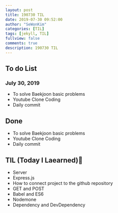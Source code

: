 ```yaml
---
layout: post
title: 190730 TIL
date: 2019-07-30 09:52:00
author: "SeWonKim"
categories: [TIL]
tags: [jekyll, TIL]
fullview: false
comments: true
description: 190730 TIL
---
```



## To do List 
### July 30, 2019
* To solve Baekjoon basic problems
* Youtube Clone Coding
* Daily commit


## Done 
* To solve Baekjoon basic problems
* Youtube Clone Coding
* Daily commit

## TIL (Today I Laearned)🤔
* Server
* Express.js
* How to connect project to the github repository
* GET and POST
* Babel and ES6
* Nodemone
* Dependency and DevDependency